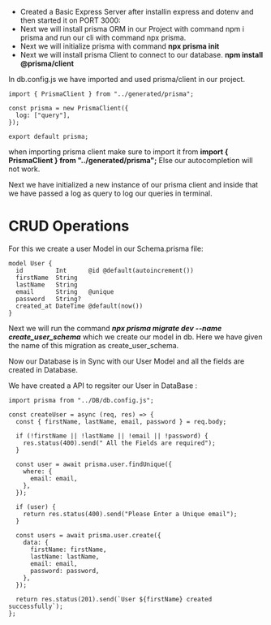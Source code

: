 - Created a Basic Express Server after installin express and dotenv and then started it on PORT 3000:
- Next we will install prisma ORM in our Project with command npm i prisma and run our cli with command npx prisma.
- Next we will initialize prisma with command **npx prisma init**
- Next we will install prisma Client to connect to our database. **npm install @prisma/client**

In db.config.js we have imported and used prisma/client in our project.

```JS
import { PrismaClient } from "../generated/prisma";

const prisma = new PrismaClient({
  log: ["query"],
});

export default prisma;
```

when importing prisma client make sure to import it from **import { PrismaClient } from "../generated/prisma";**
Else our autocompletion will not work.

Next we have initialized a new instance of our prisma client and inside that we have passed a log as query to log our queries in terminal.

# CRUD Operations

For this we create a user Model in our Schema.prisma file:

```JS
model User {
  id         Int      @id @default(autoincrement())
  firstName  String
  lastName   String
  email      String   @unique
  password   String?
  created_at DateTime @default(now())
}
```

Next we will run the command **_npx prisma migrate dev --name create_user_schema_** which we create our model in db. Here we have given the name of this migration as create_user_schema.

Now our Database is in Sync with our User Model and all the fields are created in Database.

We have created a API to regsiter our User in DataBase :

```JS
import prisma from "../DB/db.config.js";

const createUser = async (req, res) => {
  const { firstName, lastName, email, password } = req.body;

  if (!firstName || !lastName || !email || !password) {
    res.status(400).send(" All the Fields are required");
  }

  const user = await prisma.user.findUnique({
    where: {
      email: email,
    },
  });

  if (user) {
    return res.status(400).send("Please Enter a Unique email");
  }

  const users = await prisma.user.create({
    data: {
      firstName: firstName,
      lastName: lastName,
      email: email,
      password: password,
    },
  });

  return res.status(201).send(`User ${firstName} created successfully`);
};
```
